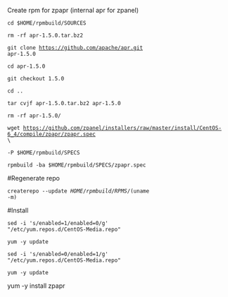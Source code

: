Create rpm for zpapr (internal apr for zpanel)


<code>cd $HOME/rpmbuild/SOURCES</code>

<code>rm -rf apr-1.5.0.tar.bz2</code>

<code>git clone https://github.com/apache/apr.git apr-1.5.0</code>

<code>cd apr-1.5.0</code>

<code>git checkout 1.5.0</code>

<code>cd ..</code>

<code>tar cvjf apr-1.5.0.tar.bz2 apr-1.5.0</code>

<code>rm -rf apr-1.5.0/</code>

<code>wget https://github.com/zpanel/installers/raw/master/install/CentOS-6_4/compile/zpapr/zpapr.spec \ </code>

<code>-P $HOME/rpmbuild/SPECS</code>

<code>rpmbuild -ba $HOME/rpmbuild/SPECS/zpapr.spec</code>

#Regenerate repo

<code>createrepo --update $HOME/rpmbuild/RPMS/$(uname -m)</code>

#Install

<code>sed -i 's/enabled=1/enabled=0/g' "/etc/yum.repos.d/CentOS-Media.repo"</code>

<code>yum -y update</code>

<code>sed -i 's/enabled=0/enabled=1/g' "/etc/yum.repos.d/CentOS-Media.repo"</code>

<code>yum -y update</code>

</code>yum -y install zpapr</code>

